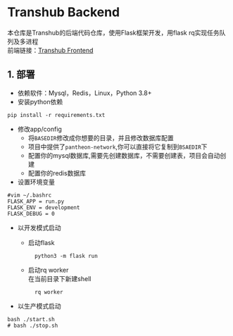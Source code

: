 # Transhub Backend
本仓库是Transhub的后端代码仓库，使用Flask框架开发，用flask rq实现任务队列及多进程  
前端链接：[Transhub Frontend](https://github.com/litonglab/transhub_frontend)
## 1.  部署
- 依赖软件：Mysql，Redis，Linux，Python 3.8+
- 安装python依赖
```shell
pip install -r requirements.txt
```
- 修改app/config  
  - 将`BASEDIR`修改成你想要的目录，并且修改数据库配置
  - 项目中提供了`pantheon-network`,你可以直接将它复制到`BSAEDIR`下
  - 配置你的mysql数据库,需要先创建数据库，不需要创建表，项目会自动创建
  - 配置你的redis数据库
- 设置环境变量
```shell
#vim ~/.bashrc
FLASK_APP = run.py
FLASK_ENV = development
FLASK_DEBUG = 0
```

- 以开发模式启动   
  - 启动flask
    ```shell
      python3 -m flask run
    ```
  - 启动rq worker  
    在当前目录下新建shell
    ```shell
      rq worker
    ```

- 以生产模式启动
```shell
bash ./start.sh
# bash ./stop.sh
```
